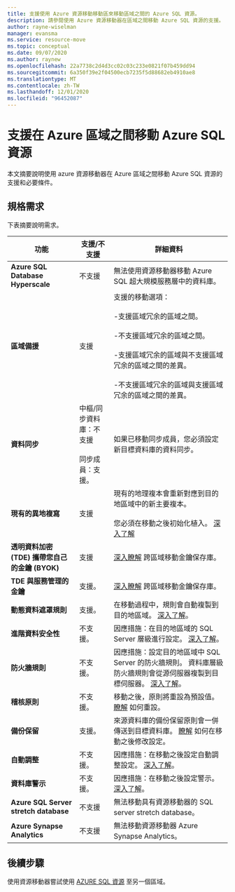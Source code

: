 ```yaml
---
title: 支援使用 Azure 資源移動移動區來移動區域之間的 Azure SQL 資源。
description: 請參閱使用 Azure 資源移動器在區域之間移動 Azure SQL 資源的支援。
author: rayne-wiselman
manager: evansma
ms.service: resource-move
ms.topic: conceptual
ms.date: 09/07/2020
ms.author: raynew
ms.openlocfilehash: 22a7738c2d4d3cc02c03c233e0821f07b459dd94
ms.sourcegitcommit: 6a350f39e2f04500ecb7235f5d88682eb4910ae8
ms.translationtype: MT
ms.contentlocale: zh-TW
ms.lasthandoff: 12/01/2020
ms.locfileid: "96452087"
---
```

# <a name="support-for-moving-azure-sql-resources-between-azure-regions"></a>支援在 Azure 區域之間移動 Azure SQL 資源

本文摘要說明使用 azure 資源移動器在 Azure 區域之間移動 Azure SQL 資源的支援和必要條件。

## <a name="requirements"></a>規格需求

下表摘要說明需求。

**功能** | **支援/不支援** | **詳細資料**
--- | --- | ---
**Azure SQL Database Hyperscale** | 不支援 | 無法使用資源移動器移動 Azure SQL 超大規模服務層中的資料庫。
**區域備援** | 支援 |  支援的移動選項：<br/><br/> -支援區域冗余的區域之間。<br/><br/> -不支援區域冗余的區域之間。<br/><br/> -支援區域冗余的區域與不支援區域冗余的區域之間的差異。<br/><br/> -不支援區域冗余的區域與支援區域冗余的區域之間的差異。 
**資料同步** | 中樞/同步資料庫：不支援<br/><br/> 同步成員：支援。 | 如果已移動同步成員，您必須設定新目標資料庫的資料同步。
**現有的異地複寫** | 支援 | 現有的地理複本會重新對應到目的地區域中的新主要複本。<br/><br/> 您必須在移動之後初始化植入。 [深入了解](../azure-sql/database/active-geo-replication-configure-portal.md)
**透明資料加密 (TDE) 攜帶您自己的金鑰 (BYOK)** | 支援 | [深入瞭解](../key-vault/general/move-region.md) 跨區域移動金鑰保存庫。
**TDE 與服務管理的金鑰** | 支援。 |  [深入瞭解](../key-vault/general/move-region.md) 跨區域移動金鑰保存庫。
**動態資料遮罩規則** | 支援。 | 在移動過程中，規則會自動複製到目的地區域。 [深入了解](../azure-sql/database/dynamic-data-masking-configure-portal.md)。
**進階資料安全性** | 不支援。 | 因應措施：在目的地區域的 SQL Server 層級進行設定。 [深入了解](../azure-sql/database/azure-defender-for-sql.md)。
**防火牆規則** | 不支援。 | 因應措施：設定目的地區域中 SQL Server 的防火牆規則。 資料庫層級防火牆規則會從源伺服器複製到目標伺服器。 [深入了解](../azure-sql/database/firewall-create-server-level-portal-quickstart.md)。
**稽核原則** | 不支援。 | 移動之後，原則將重設為預設值。 [瞭解](../azure-sql/database/auditing-overview.md) 如何重設。
**備份保留** | 支援。 | 來源資料庫的備份保留原則會一併傳送到目標資料庫。 [瞭解](../azure-sql/database/long-term-backup-retention-configure.md) 如何在移動之後修改設定。
**自動調整** | 不支援。 | 因應措施：在移動之後設定自動調整設定。 [深入了解](../azure-sql/database/automatic-tuning-enable.md)。
**資料庫警示** | 不支援。 | 因應措施：在移動之後設定警示。 [深入了解](../azure-sql/database/alerts-insights-configure-portal.md)。
**Azure SQL Server stretch database** | 不支援 | 無法移動具有資源移動器的 SQL server stretch database。
**Azure Synapse Analytics** | 不支援 | 無法移動資源移動器 Azure Synapse Analytics。
## <a name="next-steps"></a>後續步驟

使用資源移動器嘗試使用 [AZURE SQL 資源](tutorial-move-region-sql.md) 至另一個區域。